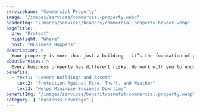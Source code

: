 ```yaml
---
serviceName: "Commercial Property"
image: "/images/services/commercial-property.webp"
headerImg: "/images/services/headers/commercial-property-header.webp"
pageTitle:
  pre: "Protect"
  highlight: "Where"
  post: "Business Happens"
description: >
  Your property is more than just a building — it’s the foundation of your business. Whether you own an office, storefront, or warehouse, Moore Insurance helps you protect it against fire, theft, storms, and other costly setbacks. With the right policy, you can recover faster and keep your business moving forward.
aboutServices: >
  Every business property has different risks. We work with you to understand what you own, where you're located, and what coverage makes sense. Our team compares policies from trusted providers to find options that offer strong protection without overpaying. If disaster strikes, we’ll be there to help you bounce back with confidence.
benefits:
  - text1: "Covers Buildings and Assets"
    text2: "Protection Against Fire, Theft, and Weather"
    text3: "Helps Minimize Business Downtime"
benefitImg: "/images/services/benefit/benefit-commercial-property.webp"
category: [ "Business Coverage" ]
---
```


